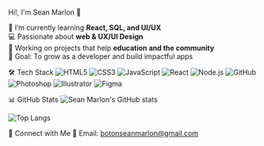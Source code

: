  Hi!, I'm Sean Marlon 👋

🌱 I’m currently learning **React, SQL, and  UI/UX**  
💻 Passionate about **web & UX/UI Design**  
📱 Working on projects that help **education and the community**  
🎯 Goal: To grow as a developer and build impactful apps  


🛠️ Tech Stack
![HTML5](https://img.shields.io/badge/-HTML5-E34F26?logo=html5&logoColor=fff&style=flat)
![CSS3](https://img.shields.io/badge/-CSS3-1572B6?logo=css3&logoColor=fff&style=flat)
![JavaScript](https://img.shields.io/badge/-JavaScript-F7DF1E?logo=javascript&logoColor=000&style=flat)
![React](https://img.shields.io/badge/-React-61DAFB?logo=react&logoColor=000&style=flat)
![Node.js](https://img.shields.io/badge/-Node.js-339933?logo=node.js&logoColor=fff&style=flat)
![GitHub](https://img.shields.io/badge/-GitHub-181717?logo=github&logoColor=fff&style=flat)
![Photoshop](https://img.shields.io/badge/-Photoshop-31A8FF?logo=adobe-photoshop&logoColor=fff)
![Illustrator](https://img.shields.io/badge/-Illustrator-FF9A00?logo=adobe-illustrator&logoColor=fff)
![Figma](https://img.shields.io/badge/-Figma-F24E1E?logo=figma&logoColor=fff)


📊 GitHub Stats
![Sean Marlon's GitHub stats](https://github-readme-stats.vercel.app/api?username=seanmarlon903&show_icons=true&theme=tokyonight)

![Top Langs](https://github-readme-stats.vercel.app/api/top-langs/?username=seanmarlon903&layout=compact&theme=tokyonight)


🔗 Connect with Me
📧 Email: botonseanmarlon@gmail.com
